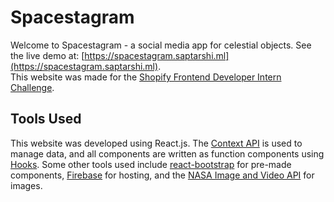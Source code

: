 # Spacestagram

Welcome to Spacestagram - a social media app for celestial objects. See the live demo at: [https://spacestagram.saptarshi.ml](https://spacestagram.saptarshi.ml).  
This website was made for the [Shopify Frontend Developer Intern Challenge](https://docs.google.com/document/d/13zXpyrC2yGxoLXKktxw2VJG2Jw8SdUfliLM-bYQLjqE/edit#).

## Tools Used

This website was developed using React.js. The [Context API](https://reactjs.org/docs/context.html) is used to manage data, and all components are written as function components using [Hooks](https://reactjs.org/docs/hooks-intro.html). Some other tools used include [react-bootstrap](https://react-bootstrap.github.io/) for pre-made components, [Firebase](https://firebase.google.com/docs/hosting/) for hosting, and the [NASA Image and Video API](https://images.nasa.gov/docs/images.nasa.gov_api_docs.pdf) for images.
